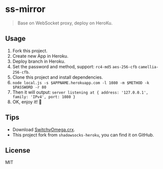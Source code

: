 # ss-mirror

> Base on WebSocket proxy, deploy on HeroKu.

## Usage

1. Fork this project.
2. Create new App in Heroku.
3. Deploy branch in Heroku.
4. Set the password and method, support: `rc4-md5` `aes-256-cfb` `camellia-256-cfb`.
5. Clone this project and install dependencies.
6. `node local.js -s $APPNAME.herokuapp.com -l 1080 -m $METHOD -k $PASSWORD -r 80`
7. Then it will output: `server listening at { address: '127.0.0.1', family: 'IPv4', port: 1080 }`
8. OK, enjoy it! 🤡

## Tips

* Download [SwitchyOmega.crx](https://github.com/FelisCatus/SwitchyOmega/releases).
* This project fork from `shadowsocks-heroku`, you can find it on GitHub.

## License

MIT